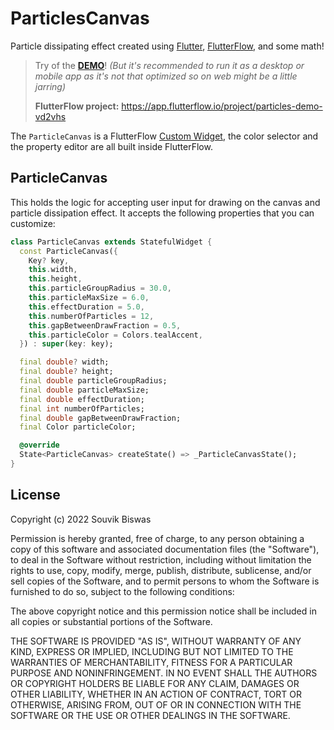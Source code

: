 # ParticlesCanvas

Particle dissipating effect created using [Flutter](https://flutter.dev/), [FlutterFlow](https://flutterflow.io/), and some math!

> Try of the [**DEMO**](https://app.flutterflow.io/run/4JpKoK5qLbS3TuZpU0Fn)! *(But it's recommended to run it as a desktop or mobile app as it's not that optimized so on web might be a little jarring)*
> 
> **FlutterFlow project:** https://app.flutterflow.io/project/particles-demo-vd2vhs



The `ParticleCanvas` is a FlutterFlow [Custom Widget](https://docs.flutterflow.io/customizing-your-app/custom-widgets), the color selector and the property editor are all built inside FlutterFlow.

## ParticleCanvas

This holds the logic for accepting user input for drawing on the canvas and particle dissipation effect. It accepts the following properties that you can customize:

``` dart
class ParticleCanvas extends StatefulWidget {
  const ParticleCanvas({
    Key? key,
    this.width,
    this.height,
    this.particleGroupRadius = 30.0,
    this.particleMaxSize = 6.0,
    this.effectDuration = 5.0,
    this.numberOfParticles = 12,
    this.gapBetweenDrawFraction = 0.5,
    this.particleColor = Colors.tealAccent,
  }) : super(key: key);

  final double? width;
  final double? height;
  final double particleGroupRadius;
  final double particleMaxSize;
  final double effectDuration;
  final int numberOfParticles;
  final double gapBetweenDrawFraction;
  final Color particleColor;

  @override
  State<ParticleCanvas> createState() => _ParticleCanvasState();
}
```

## License

Copyright (c) 2022 Souvik Biswas

Permission is hereby granted, free of charge, to any person obtaining a copy
of this software and associated documentation files (the "Software"), to deal
in the Software without restriction, including without limitation the rights
to use, copy, modify, merge, publish, distribute, sublicense, and/or sell
copies of the Software, and to permit persons to whom the Software is
furnished to do so, subject to the following conditions:

The above copyright notice and this permission notice shall be included in all
copies or substantial portions of the Software.

THE SOFTWARE IS PROVIDED "AS IS", WITHOUT WARRANTY OF ANY KIND, EXPRESS OR
IMPLIED, INCLUDING BUT NOT LIMITED TO THE WARRANTIES OF MERCHANTABILITY,
FITNESS FOR A PARTICULAR PURPOSE AND NONINFRINGEMENT. IN NO EVENT SHALL THE
AUTHORS OR COPYRIGHT HOLDERS BE LIABLE FOR ANY CLAIM, DAMAGES OR OTHER
LIABILITY, WHETHER IN AN ACTION OF CONTRACT, TORT OR OTHERWISE, ARISING FROM,
OUT OF OR IN CONNECTION WITH THE SOFTWARE OR THE USE OR OTHER DEALINGS IN THE
SOFTWARE.
